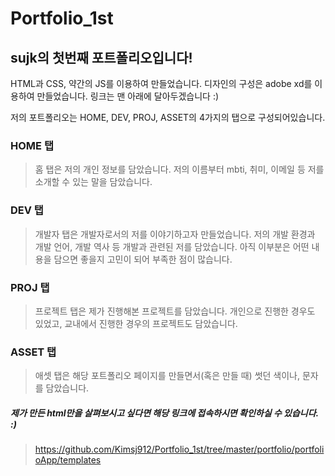 Portfolio_1st 
==========

sujk의 첫번째 포트폴리오입니다! 
----------------------------------
HTML과 CSS, 약간의 JS를 이용하여 만들었습니다.
디자인의 구성은 adobe xd를 이용하여 만들었습니다.
링크는 맨 아래에 달아두겠습니다 :)

저의 포트폴리오는 HOME, DEV, PROJ, ASSET의 4가지의 탭으로 구성되어있습니다.

### HOME 탭
> 홈 탭은 저의 개인 정보를 담았습니다.
> 저의 이름부터 mbti, 취미, 이메일 등 저를 소개할 수 있는 말을 담았습니다.

### DEV 탭
> 개발자 탭은 개발자로서의 저를 이야기하고자 만들었습니다.
> 저의 개발 환경과 개발 언어, 개발 역사 등 개발과 관련된 저를 담았습니다.
> 아직 이부분은 어떤 내용을 담으면 좋을지 고민이 되어 부족한 점이 많습니다.

### PROJ 탭
> 프로젝트 탭은 제가 진행해본 프로젝트를 담았습니다. 
> 개인으로 진행한 경우도 있었고, 교내에서 진행한 경우의 프로젝트도 담았습니다.

### ASSET 탭
> 애셋 탭은 해당 포트폴리오 페이지를 만들면서(혹은 만들 때) 썻던 색이나, 문자를 담았습니다.


##### 제가 만든 html만을 살펴보시고 싶다면 해당 링크에 접속하시면 확인하실 수 있습니다. :)
> https://github.com/Kimsj912/Portfolio_1st/tree/master/portfolio/portfolioApp/templates

